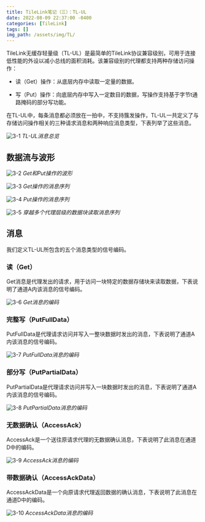 ```yaml
---
title: TileLink笔记（三）：TL-UL
date: 2022-08-09 22:37:00 -0400
categories: [TileLink]
tags: []
img_path: /assets/img/TL/
---
```


TileLink无缓存轻量级（TL-UL）是最简单的TileLink协议兼容级别，可用于连接低性能的外设以减小总线的面积消耗。该兼容级别的代理都支持两种存储访问操作：

- 读（Get）操作：从底层内存中读取一定量的数据。

- 写（Put）操作：向底层内存中写入一定数目的数据，写操作支持基于字节t通路掩码的部分写功能。

在TL-UL中，每条消息都必须放在一拍中，不支持簇发操作，TL-UL一共定义了与存储访问操作相关的三种请求消息和两种响应消息类型，下表列举了这些消息。

![3-1](3-1.png)
_TL-UL消息总览_

## 数据流与波形

![3-2](3-2.png)
_Get和Put操作的波形_

![3-3](3-3.png)
_Get操作的消息序列_

![3-4](3-4.png)
_Put操作的消息序列_

![3-5](3-5.png)
_穿越多个代理层级的数据块读取消息序列_

## 消息

我们定义TL-UL所包含的五个消息类型的信号编码。

### 读（Get）

Get消息是代理发出的请求，用于访问一块特定的数据存储块来读取数据，下表说明了通道A内该消息的信号编码。

![3-6](3-6.png)
_Get消息的编码_

### 完整写（PutFullData）

PutFullData是代理请求访问并写入一整块数据时发出的消息，下表说明了通道A内该消息的信号编码。

![3-7](3-7.png)
_PutFullData消息的编码_

### 部分写（PutPartialData）

PutPartialData是代理请求访问并写入一块数据时发出的消息，下表说明了通道A内该消息的信号编码。

![3-8](3-8.png)
_PutPartialData消息的编码_

### 无数据确认（AccessAck）

AccessAck是一个送往原请求代理的无数据确认消息，下表说明了此消息在通道D中的编码。

![3-9](3-9.png)
_AccessAck消息的编码_

### 带数据确认（AccessAckData）

AccessAckData是一个向原请求代理返回数据的确认消息，下表说明了此消息在通道D中的编码。

![3-10](3-10.png)
_AccessAckData消息的编码_
